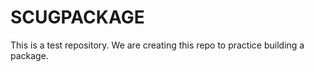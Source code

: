 # SCUGPACKAGE
This is a test repository. We are creating this repo to practice building a package. 
